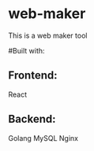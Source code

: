 # web-maker

This is a web maker tool 

#Built with: 
 
## Frontend:
React

## Backend:
Golang
MySQL
Nginx
